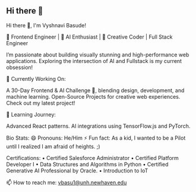 ## Hi there 👋

<!--
**VyshnaviBasude/VyshnaviBasude** is a ✨ _special_ ✨ repository because its `README.md` (this file) appears on your GitHub profile.

Here are some ideas to get you started:

- 🔭 I’m currently working on ...
- 🌱 I’m currently learning ...
- 👯 I’m looking to collaborate on ...
- 🤔 I’m looking for help with ...
- 💬 Ask me about ...
- 📫 How to reach me: ...
- 😄 Pronouns: ...
- ⚡ Fun fact: ...
-->

Hi there 👋, I'm Vyshnavi Basude!

🌟 Frontend Engineer | 🚀 AI Enthusiast | 🎨 Creative Coder | Full Stack Engineer

I’m passionate about building visually stunning and high-performance web applications. Exploring the intersection of AI and Fullstack is my current obsession!

🔭 Currently Working On:

A 30-Day Frontend & AI Challenge 🧠, blending design, development, and machine learning.
Open-Source Projects for creative web experiences. Check out my latest project!

🌱 Learning Journey:

Advanced React patterns.
AI integrations using TensorFlow.js and PyTorch.


Bio Stats:
😄 Pronouns: He/Him
⚡ Fun fact: As a kid, I wanted to be a Pilot until I realized I am afraid of heights. ;)

Certifications:
•	Certified Salesforce Administrator
•	Certified Platform Developer I
•	Data Structures and Algorithms in Python
•	Certified Generative AI Professional by Oracle.
•	Introduction to IoT

📫 How to reach me: vbasu1@unh.newhaven.edu






